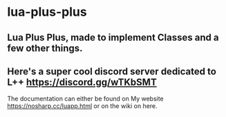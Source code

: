 # lua-plus-plus
## Lua Plus Plus, made to implement Classes and a few other things.
## Here's a super cool discord server dedicated to L++ https://discord.gg/wTKbSMT<br>
The documentation can either be found on My website https://nosharp.cc/luapp.html or on the wiki on here.
